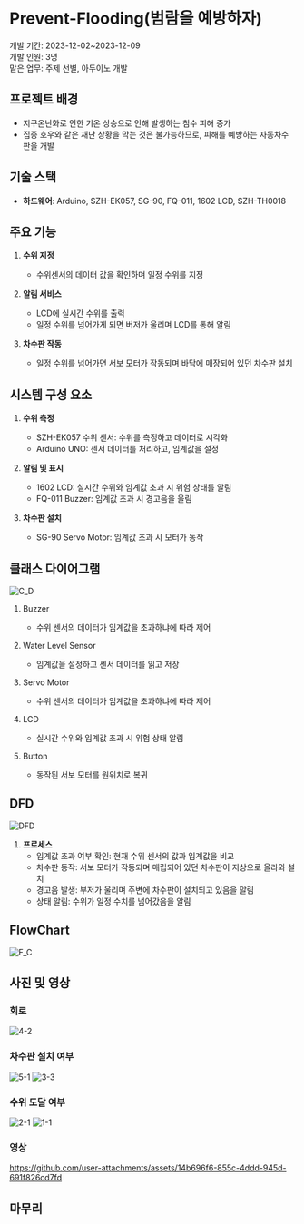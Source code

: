 # Prevent-Flooding(범람을 예방하자)
개발 기간: 2023-12-02~2023-12-09  
개발 인원: 3명  
맡은 업무: 주제 선별, 아두이노 개발  


## 프로젝트 배경
- 지구온난화로 인한 기온 상승으로 인해 발생하는 침수 피해 증가  
- 집중 호우와 같은 재난 상황을 막는 것은 불가능하므로, 피해를 예방하는 자동차수판을 개발

  
## 기술 스택
- **하드웨어**: Arduino, SZH-EK057, SG-90, FQ-011, 1602 LCD, SZH-TH0018  


## 주요 기능
1. **수위 지정**  
   - 수위센서의 데이터 값을 확인하며 일정 수위를 지정  
  
2. **알림 서비스**  
   - LCD에 실시간 수위를 출력  
   - 일정 수위를 넘어가게 되면 버저가 울리며 LCD를 통해 알림  

3. **차수판 작동**  
   - 일정 수위를 넘어가면 서보 모터가 작동되며 바닥에 매장되어 있던 차수판 설치  

   
## 시스템 구성 요소
1. **수위 측정**  
   - SZH-EK057 수위 센서: 수위를 측정하고 데이터로 시각화  
   - Arduino UNO: 센서 데이터를 처리하고, 임계값을 설정  

2. **알림 및 표시**  
   - 1602 LCD: 실시간 수위와 임계값 초과 시 위험 상태를 알림  
   - FQ-011 Buzzer: 임계값 초과 시 경고음을 울림  
  
3. **차수판 설치**  
   - SG-90 Servo Motor: 임계값 초과 시 모터가 동작  

## 클래스 다이어그램
![C_D](https://github.com/user-attachments/assets/20d28a59-1c1c-4634-9fc5-a8aff488d3c5)  
1. Buzzer  
   - 수위 센서의 데이터가 임계값을 초과하냐에 따라 제어  

2. Water Level Sensor  
   - 임계값을 설정하고 센서 데이터를 읽고 저장  

3. Servo Motor  
   - 수위 센서의 데이터가 임계값을 초과하냐에 따라 제어  

4. LCD  
   - 실시간 수위와 임계값 초과 시 위험 상태 알림  

5. Button  
   - 동작된 서보 모터를 원위치로 복귀  

## DFD
![DFD](https://github.com/user-attachments/assets/1e5f77dc-22c2-4e2c-8d94-aaf865f4d9d9)  
1. **프로세스**  
   - 임계값 초과 여부 확인: 현재 수위 센서의 값과 임계값을 비교  
   - 차수판 동작: 서보 모터가 작동되며 매립되어 있던 차수판이 지상으로 올라와 설치  
   - 경고음 발생: 부저가 울리며 주변에 차수판이 설치되고 있음을 알림  
   - 상태 알림: 수위가 일정 수치를 넘어갔음을 알림  

## FlowChart
![F_C](https://github.com/user-attachments/assets/8c4028f8-e10b-46df-85fc-54088e98ece2)  


## 사진 및 영상
### 회로  
![4-2](https://github.com/user-attachments/assets/92849b14-5cbe-4411-bd70-eb40ffbff3e7)  

### 차수판 설치 여부  
![5-1](https://github.com/user-attachments/assets/6d32b528-f2cd-49a8-beff-b98e063d3e91) ![3-3](https://github.com/user-attachments/assets/b0dfb5f0-30d4-42bf-8e29-b50231cf9cad)  

### 수위 도달 여부  
![2-1](https://github.com/user-attachments/assets/9bba91d9-cf70-411f-b219-c7c6c2239fab) ![1-1](https://github.com/user-attachments/assets/ee04a0cf-b65f-457e-b0bd-1f89182e688b)  

### 영상
https://github.com/user-attachments/assets/14b696f6-855c-4ddd-945d-691f826cd7fd

## 마무리

